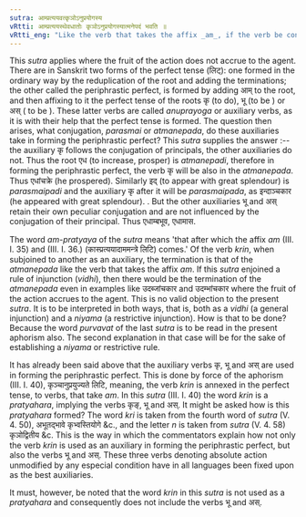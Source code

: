 ```yaml
---
sutra: आम्प्रत्ययवत्कृञोऽनुप्रयोगस्य
vRtti: आम्प्रत्ययस्थेवधातोः कृञोऽनुप्रयोगस्यात्मनेपदं भवति ॥
vRtti_eng: "Like the verb that takes the affix _am_, if the verb be conjugated with the _Atmanepada_ terminations, so of the verb _kri_ when subjoined thereto as an auxiliary, the terminations are of the _Atmanepada_, even when the fruit of the action does not accrue to the agent."
---
```

This _sutra_ applies where the fruit of the action does not accrue to the agent. There are in Sanskrit two forms of the perfect tense (लिट्): one formed in the ordinary way by the reduplication of the root and adding the terminations; the other called the periphrastic perfect, is formed by adding आम् to the root, and then affixing to it the perfect tense of the roots कृ (to do), भू (to be ) or अस् ( to be ). These latter verbs are called _anuprayoga_ or auxiliary verbs, as it is with their help that the perfect tense is formed. The question then arises, what conjugation, _parasmai_ or _atmanepada_, do these auxiliaries take in forming the periphrastic perfect? This _sutra_ supplies the answer :--the auxiliary कृ follows the conjugation of principals, the other auxiliaries do not. Thus the root एध (to increase, prosper) is _atmanepadi_, therefore in forming the periphrastic perfect, the verb कृ will be also in the _atmanepada_. Thus एधांचक्रे (he prospered). Similarly इद् (to appear with great splendour) is _parasmaipadi_ and the auxiliary कृ after it will be _parasmaipada_, as इन्दाञ्चकार (he appeared with great splendour).
.
But the other auxiliaries भू and अस् retain their own peculiar conjugation and are not influenced by the conjugation of their principal. Thus एधाम्बभूव, एधामास.

The word _am_-_pratyaya_ of the _sutra_ means 'that after which the affix _am_ (III. I. 35) and (III. I. 36.) (कास्प्रत्ययादाममन्त्रे लिटि) comes.' Of the verb _krin_, when subjoined to another as an auxiliary, the termination is that of the _atmanepada_ like the verb that takes the affix _am_. If this _sutra_ enjoined a rule of injunction (_vidhi_), then there would be the termination of the _atmanepada_ even in examples like उदब्जांचकार and उदम्भांचकार where the fruit of the action accrues to the agent. This is no valid objection to the present _sutra_. It is to be interpreted in both ways, that is, both as a _vidhi_ (a general injunction) and a _niyama_ (a restrictive injunction). How is that to be done? Because the word _purvavat_ of the last _sutra_ is to be read in the present aphorism also. The second explanation in that case will be for the sake of establishing a _niyama_ or restrictive rule.

It has already been said above that the auxiliary verbs कृ, भू and अस् are used in forming the periphrastic perfect. This is done by force of the aphorism (III. I. 40), कृञ्चानुप्रयुज्यते लिटि, meaning, the verb _krin_ is annexed in the perfect tense, to verbs, that take _am_. In this _sutra_ (III. I. 40) the word _krin_ is a _pratyahara_, implying the verbs कृङ्, भू and अस्. It might be asked how is this _pratyahara_ formed? The word _kri_ is taken from the fourth word of _sutra_ (V. 4. 50), अभूतद्भावे कृभ्वस्तियोगे &c., and the letter _n_ is taken from _sutra_ (V. 4. 58) कृञोद्वितीय &c. This is the way in which the commentators explain how not only the verb _krin_ is used as an auxiliary in forming the periphrastic perfect, but also the verbs भू and अस्. These three verbs denoting absolute action unmodified by any especial condition have in all languages been fixed upon as the best auxiliaries.

It must, however, be noted that the word _krin_ in this _sutra_ is not used as a _pratyahara_ and consequently does not include the verbs भू and अस्.
